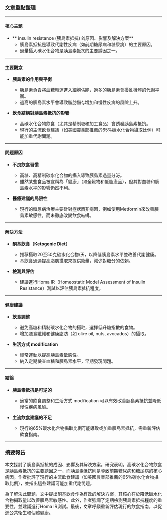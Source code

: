 ### 文章重點整理

---

#### **核心主題**
- ** insulin resistance (胰島素抵抗) 的原因、影響及解決方案**  
  - 胰島素抵抗是導致代謝性疾病（如前期糖尿病和糖尿病）的主要原因。  
  - 過量攝入碳水化合物是胰島素抵抗的主要誘因之一。

---

#### **主要觀念**
- **胰島素的作用與平衡**  
  - 胰島素負責將血糖轉運進入細胞供能，過多的胰島素會擾亂機體的代謝平衡。  
  - 過高的胰島素水平會導致脂肪儲存增加和慢性疾病的風險上升。

- **飲食結構對胰島素抵抗的影響**  
  - 高碳水化合物飲食（尤其是精制糖和加工食品）會誘發胰島素抵抗。  
  - 現行的主流飲食建議（如美國農業部推薦的65%碳水化合物攝取比例）可能加重代謝問題。

---

#### **問題原因**
- **不良飲食習慣**  
  - 高糖、高精制碳水化合物的攝入導致胰島素過量分泌。  
  - 雖然某些食品被宣稱為「健康」（如全穀物和低脂產品），但其對血糖和胰島素水平的影響仍然不利。

- **醫療建議的局限性**  
  - 現行的糖尿病治療主要針對症狀而非病因，例如使用Metformin來改善胰島素敏感性，而未徹底改變飲食結構。  

---

#### **解決方法**
- **酮基飲食（Ketogenic Diet）**  
  - 推荐攝取20至50克碳水化合物/天，以降低胰島素水平並改善代謝健康。  
  - 基飲食通過提高脂肪攝取來提供能量，減少對糖分的依賴。

- **檢測與評估**  
  - 建議進行Homa IR（Homeostatic Model Assessment of Insulin Resistance）測試以評估胰島素抵抗程度。  

---

#### **健康建議**
- **飲食調整**  
  - 避免高糖和精制碳水化合物的攝取，選擇低升糖指數的食物。  
  - 增加膳食纖維和健康脂肪（如 olive oil, nuts, avocados）的攝取。

- **生活方式 modification**  
  - 經常運動以提高胰島素敏感性。  
  - 納入定期檢查血糖和胰島素水平，早期發現問題。

---

#### **結論**
- **胰島素抵抗是可逆的**  
  - 適當的飲食調整和生活方式 modification 可以有效改善胰島素抵抗並降低慢性疾病風險。  

- **主流飲食建議的不足**  
  - 現行的65%碳水化合物攝取比例可能導致或加重胰島素抵抗，需重新評估飲食指南。

---

### 摘要報告

本文探討了胰島素抵抗的成因、影響及其解決方案。研究表明，高碳水化合物飲食是胰島素抵抗的主要誘因之一，而胰島素抵抗則是導致前期糖尿病和糖尿病的核心病因。作者批評了現行的主流飲食建議（如美國農業部推薦的65%碳水化合物攝取比例），並指出這些建議可能加重代謝問題。

為了解決此問題，文中提出酮基飲食作為有效的解決方案，其核心在於降低碳水化合物攝取量以改善胰島素敏感性。此外，作者強調了定期檢測胰島素抵抗程度的重要性，並建議進行Homa IR測試。最後，文章呼籲重新評估現行的飲食指南，以促進公共衛生和個體健康。